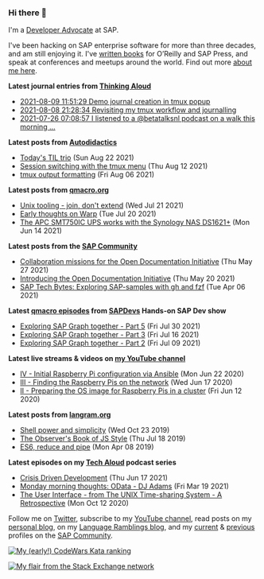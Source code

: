 
### Hi there 👋

I'm a [Developer Advocate](https://developers.sap.com/) at SAP.

I've been hacking on SAP enterprise software for more than three decades, and am still enjoying it. I've [written books](https://qmacro.org/about/#writing-and-talks) for O’Reilly and SAP Press, and speak at conferences and meetups around the world. Find out more [about me here](https://qmacro.org/about).

**Latest journal entries from [Thinking Aloud](https://github.com/qmacro/thinking-aloud)**
- [2021-08-09 11:51:29 Demo journal creation in tmux popup](https://github.com/qmacro/thinking-aloud/issues/30)
- [2021-08-08 21:28:34 Revisiting my tmux workflow and journalling](https://github.com/qmacro/thinking-aloud/issues/28)
- [2021-07-26 07:08:57 I listened to a @betatalksnl podcast on a walk this morning …](https://github.com/qmacro/thinking-aloud/issues/26)

**Latest posts from [Autodidactics](https://qmacro.org/autodidactics/)**
- [Today&#x27;s TIL trio](https://qmacro.org/autodidactics/2021/08/22/today&#x27;s-til-trio/) (Sun Aug 22 2021)
- [Session switching with the tmux menu](https://qmacro.org/autodidactics/2021/08/12/session-switching-with-the-tmux-menu/) (Thu Aug 12 2021)
- [tmux output formatting](https://qmacro.org/autodidactics/2021/08/06/tmux-output-formatting/) (Fri Aug 06 2021)

**Latest posts from [qmacro.org](https://qmacro.org)**
- [Unix tooling - join, don&#x27;t extend](http://qmacro.org/2021/07/21/unix-tooling-join,-don&#x27;t-extend/) (Wed Jul 21 2021)
- [Early thoughts on Warp](http://qmacro.org/2021/07/20/early-thoughts-on-warp/) (Tue Jul 20 2021)
- [The APC SMT750IC UPS works with the Synology NAS DS1621+](http://qmacro.org/2021/06/14/the-apc-smt750ic-ups-works-with-the-synology-nas-ds1621+/) (Mon Jun 14 2021)

**Latest posts from the [SAP Community](https://people.sap.com/dj.adams.sap)**
- [Collaboration missions for the Open Documentation Initiative](https://blogs.sap.com/?p&#x3D;1343390) (Thu May 27 2021)
- [Introducing the Open Documentation Initiative](https://blogs.sap.com/?p&#x3D;1337764) (Thu May 20 2021)
- [SAP Tech Bytes: Exploring SAP-samples with gh and fzf](https://blogs.sap.com/?p&#x3D;1311682) (Tue Apr 06 2021)

**Latest [qmacro episodes](https://www.youtube.com/playlist?list=PLfctWmgNyOIebP3qa7jXfn68QcwS5dttb) from [SAPDevs](https://www.youtube.com/user/sapdevs) Hands-on SAP Dev show**
- [Exploring SAP Graph together - Part 5](https://www.youtube.com/watch?v&#x3D;j3VAP1vIq4s) (Fri Jul 30 2021)
- [Exploring SAP Graph together - Part 3](https://www.youtube.com/watch?v&#x3D;oGuFmha-KNE) (Fri Jul 16 2021)
- [Exploring SAP Graph together - Part 2](https://www.youtube.com/watch?v&#x3D;1Ba4YAFl-Z8) (Fri Jul 09 2021)

**Latest live streams & videos on [my YouTube channel](https://youtube.com/djadams-qmacro)**
- [IV - Initial Raspberry Pi configuration via Ansible](https://www.youtube.com/watch?v&#x3D;vooBccHq6_4) (Mon Jun 22 2020)
- [III - Finding the Raspberry Pis on the network](https://www.youtube.com/watch?v&#x3D;hx7DB7Iqslk) (Wed Jun 17 2020)
- [II - Preparing the OS image for Raspberry Pis in a cluster](https://www.youtube.com/watch?v&#x3D;IY5ZNZDI-EQ) (Fri Jun 12 2020)

**Latest posts from [langram.org](https://langram.org)**
- [Shell power and simplicity](http://langram.org/2019/10/23/shell-power-simplicity/) (Wed Oct 23 2019)
- [The Observer&#x27;s Book of JS Style](http://langram.org/2019/07/18/observers-book-of-js-style/) (Thu Jul 18 2019)
- [ES6, reduce and pipe](http://langram.org/2019/04/08/es6-reduce-and-pipe/) (Mon Apr 08 2019)

**Latest episodes on my [Tech Aloud](https://anchor.fm/tech-aloud) podcast series**
- [Crisis Driven Development](https://anchor.fm/tech-aloud/episodes/Crisis-Driven-Development-e12u6t9) (Thu Jun 17 2021)
- [Monday morning thoughts: OData - DJ Adams](https://anchor.fm/tech-aloud/episodes/Monday-morning-thoughts-OData---DJ-Adams-et0aot) (Fri Mar 19 2021)
- [The User Interface - from The UNIX Time-sharing System - A Retrospective](https://anchor.fm/tech-aloud/episodes/The-User-Interface---from-The-UNIX-Time-sharing-System---A-Retrospective-eku7oa) (Mon Oct 12 2020)

Follow me on [Twitter](https://twitter.com/qmacro), subscribe to my [YouTube channel](https://www.youtube.com/djadams-qmacro), read posts on my [personal blog](https://qmacro.org), on my [Language Ramblings blog](https://langram.org), and my [current](https://people.sap.com/dj.adams.sap#content:blogposts) & [previous](https://people.sap.com/dj.adams#content:blogposts) profiles on the [SAP Community](https://community.sap.com).

[![My (early!) CodeWars Kata ranking](https://www.codewars.com/users/qmacro/badges/small)](https://www.codewars.com/users/qmacro)

[![My flair from the Stack Exchange network](https://stackexchange.com/users/flair/162724.png)](https://stackexchange.com/users/162724)


